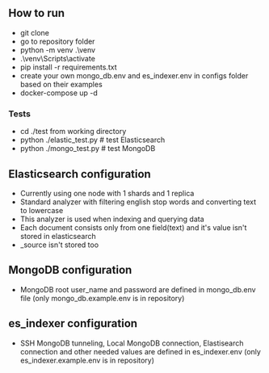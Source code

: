 ## How to run
  * git clone <url>
  * go to repository folder
  * python -m venv .\venv
  * .\venv\Scripts\activate
  * pip install -r requirements.txt
  * create your own mongo_db.env and es_indexer.env in configs folder based on their examples
  * docker-compose up -d
### Tests
  * cd ./test from working directory
  * python ./elastic_test.py # test Elasticsearch
  * python ./mongo_test.py # test MongoDB

## Elasticsearch configuration
  * Currently using one node with 1 shards and 1 replica
  * Standard analyzer with filtering english stop words and converting text to lowercase
  * This analyzer is used when indexing and querying data
  * Each document consists only from one field(text) and it's value isn't stored in elasticsearch
  * _source isn't stored too

## MongoDB configuration
  * MongoDB root user_name and password are defined in mongo_db.env file (only mongo_db.example.env is in repository)
 
## es_indexer configuration
  * SSH MongoDB tunneling, Local MongoDB connection, Elastisearch connection and other needed values are defined in es_indexer.env (only es_indexer.example.env is in repository)

